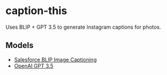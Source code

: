 # caption-this

Uses BLIP + GPT 3.5 to generate Instagram captions for photos.

## Models

- [Salesforce BLIP Image Captioning](https://huggingface.co/Salesforce/blip-image-captioning-large)
- [OpenAI GPT 3.5](https://platform.openai.com/docs/models/gpt-3-5)
